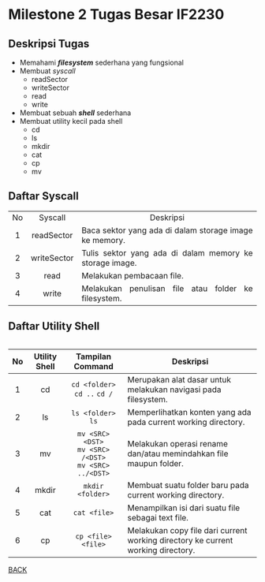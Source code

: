 # Milestone 2 Tugas Besar IF2230

## Deskripsi Tugas

- Memahami <em><strong>filesystem</strong></em> sederhana yang fungsional
- Membuat <em>syscall</em>
  - readSector
  - writeSector
  - read
  - write
- Membuat sebuah <em><strong>shell</strong></em> sederhana
- Membuat utility kecil pada shell
  - cd
  - ls
  - mkdir
  - cat
  - cp
  - mv

## Daftar Syscall

<table>
  <tr>
    <td align="center">No</td>
    <td align="center">Syscall</td>
    <td align="center">Deskripsi</td>
  </tr>

  <tr>
    <td align="center">1</td>
    <td align="center">readSector</td>
    <td align="justify">Baca sektor yang ada di dalam storage image ke memory.</td>
  </tr>

  <tr>
    <td align="center">2</td>
    <td align="center">writeSector</td>
    <td align="justify">Tulis sektor yang ada di dalam memory ke storage image.</td>
  </tr>

  <tr>
    <td align="center">3</td>
    <td align="center">read</td>
    <td align="justify">Melakukan pembacaan file.</td>
  </tr>

  <tr>
    <td align="center">4</td>
    <td align="center">write</td>
    <td align="justify">Melakukan penulisan file atau folder ke filesystem.</td>
  </tr>

<table>

## Daftar Utility Shell

| No  | Utility Shell |                           Tampilan Command                           | Deskripsi                                                                        |
| :-: | :-----------: | :------------------------------------------------------------------: | -------------------------------------------------------------------------------- |
|  1  |      cd       |                     `cd <folder>` `cd ..` `cd /`                     | Merupakan alat dasar untuk melakukan navigasi pada filesystem.                   |
|  2  |      ls       |                          `ls <folder>` `ls`                          | Memperlihatkan konten yang ada pada current working directory.                   |
|  3  |      mv       | `mv <SRC> <DST>` <br /> `mv <SRC> /<DST>` <br /> `mv <SRC> ../<DST>` | Melakukan operasi rename dan/atau memindahkan file maupun folder.                |
|  4  |     mkdir     |                           `mkdir <folder>`                           | Membuat suatu folder baru pada current working directory.                        |
|  5  |      cat      |                             `cat <file>`                             | Menampilkan isi dari suatu file sebagai text file.                               |
|  6  |      cp       |                          `cp <file> <file>`                          | Melakukan copy file dari current working directory ke current working directory. |

[BACK](README.md)
